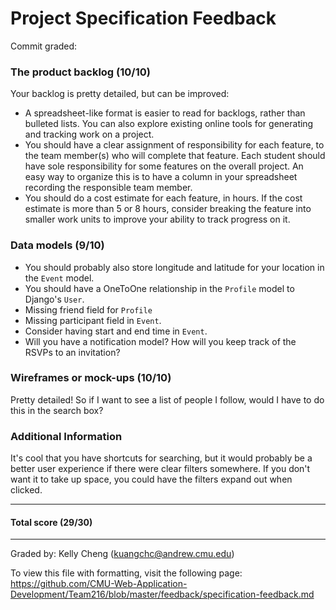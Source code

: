 Project Specification Feedback
==================

Commit graded: 

### The product backlog (10/10)

Your backlog is pretty detailed, but can be improved:
* A spreadsheet-like format is easier to read for backlogs, rather than bulleted lists. You can also explore existing online tools for generating and tracking work on a project. 
* You should have a clear assignment of responsibility for each feature, to the team member(s) who will complete that feature. Each student should have sole responsibility for some features on the overall project. An easy way to organize this is to have a column in your spreadsheet recording the responsible team member.
* You should do a cost estimate for each feature, in hours. If the cost estimate is more than 5 or 8 hours, consider breaking the feature into smaller work units to improve your ability to track progress on it.

### Data models (9/10)

* You should probably also store longitude and latitude for your location in the `Event` model.
* You should have a OneToOne relationship in the `Profile` model to Django's `User`.
* Missing friend field for `Profile`
* Missing participant field in `Event`.
* Consider having start and end time in `Event`.
* Will you have a notification model? How will you keep track of the RSVPs to an invitation?

### Wireframes or mock-ups (10/10)

Pretty detailed! So if I want to see a list of people I follow, would I have to do this in the search box? 

### Additional Information

It's cool that you have shortcuts for searching, but it would probably be a better user experience if there were clear filters somewhere. If you don't want it to take up space, you could have the filters expand out when clicked.

---
#### Total score (29/30)
---
Graded by: Kelly Cheng (kuangchc@andrew.cmu.edu)

To view this file with formatting, visit the following page: https://github.com/CMU-Web-Application-Development/Team216/blob/master/feedback/specification-feedback.md